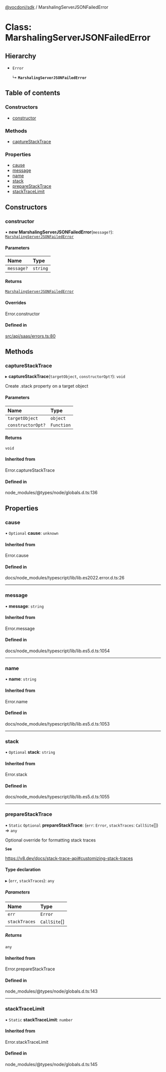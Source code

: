 [@vocdoni/sdk](/sdk) / MarshalingServerJSONFailedError

# Class: MarshalingServerJSONFailedError

## Hierarchy

- `Error`

  ↳ **`MarshalingServerJSONFailedError`**

## Table of contents

### Constructors

- [constructor](MarshalingServerJSONFailedError#constructor)

### Methods

- [captureStackTrace](MarshalingServerJSONFailedError#capturestacktrace)

### Properties

- [cause](MarshalingServerJSONFailedError#cause)
- [message](MarshalingServerJSONFailedError#message)
- [name](MarshalingServerJSONFailedError#name)
- [stack](MarshalingServerJSONFailedError#stack)
- [prepareStackTrace](MarshalingServerJSONFailedError#preparestacktrace)
- [stackTraceLimit](MarshalingServerJSONFailedError#stacktracelimit)

## Constructors

### constructor

• **new MarshalingServerJSONFailedError**(`message?`): [`MarshalingServerJSONFailedError`](MarshalingServerJSONFailedError)

#### Parameters

| Name | Type |
| :------ | :------ |
| `message?` | `string` |

#### Returns

[`MarshalingServerJSONFailedError`](MarshalingServerJSONFailedError)

#### Overrides

Error.constructor

#### Defined in

[src/api/saas/errors.ts:80](https://github.com/vocdoni/vocdoni-sdk/blob/179c92b4cecfec787d968dc02b519f64ee15c5d3/src/api/saas/errors.ts#L80)

## Methods

### captureStackTrace

▸ **captureStackTrace**(`targetObject`, `constructorOpt?`): `void`

Create .stack property on a target object

#### Parameters

| Name | Type |
| :------ | :------ |
| `targetObject` | `object` |
| `constructorOpt?` | `Function` |

#### Returns

`void`

#### Inherited from

Error.captureStackTrace

#### Defined in

node_modules/@types/node/globals.d.ts:136

## Properties

### cause

• `Optional` **cause**: `unknown`

#### Inherited from

Error.cause

#### Defined in

docs/node_modules/typescript/lib/lib.es2022.error.d.ts:26

___

### message

• **message**: `string`

#### Inherited from

Error.message

#### Defined in

docs/node_modules/typescript/lib/lib.es5.d.ts:1054

___

### name

• **name**: `string`

#### Inherited from

Error.name

#### Defined in

docs/node_modules/typescript/lib/lib.es5.d.ts:1053

___

### stack

• `Optional` **stack**: `string`

#### Inherited from

Error.stack

#### Defined in

docs/node_modules/typescript/lib/lib.es5.d.ts:1055

___

### prepareStackTrace

▪ `Static` `Optional` **prepareStackTrace**: (`err`: `Error`, `stackTraces`: `CallSite`[]) => `any`

Optional override for formatting stack traces

**`See`**

https://v8.dev/docs/stack-trace-api#customizing-stack-traces

#### Type declaration

▸ (`err`, `stackTraces`): `any`

##### Parameters

| Name | Type |
| :------ | :------ |
| `err` | `Error` |
| `stackTraces` | `CallSite`[] |

##### Returns

`any`

#### Inherited from

Error.prepareStackTrace

#### Defined in

node_modules/@types/node/globals.d.ts:143

___

### stackTraceLimit

▪ `Static` **stackTraceLimit**: `number`

#### Inherited from

Error.stackTraceLimit

#### Defined in

node_modules/@types/node/globals.d.ts:145
